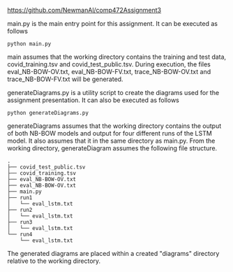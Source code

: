 https://github.com/NewmanAl/comp472Assignment3

main.py is the main entry point for this assignment. It can be executed as follows
```
python main.py
```
main assumes that the working directory contains the training and test data, covid_training.tsv and covid_test_public.tsv. During execution, the files eval_NB-BOW-OV.txt, eval_NB-BOW-FV.txt, trace_NB-BOW-OV.txt and trace_NB-BOW-FV.txt will be generated.

generateDiagrams.py is a utility script to create the diagrams used for the assignment presentation. It can also be executed as follows
```
python generateDiagrams.py
```
generateDiagrams assumes that the working directory contains the output of both NB-BOW models and output for four different runs of the LSTM model. It also assumes that it in the same directory as main.py. From the working directory, generateDiagram assumes the following file structure.
```
.
├── covid_test_public.tsv
├── covid_training.tsv
├── eval_NB-BOW-OV.txt
├── eval_NB-BOW-OV.txt
├── main.py
├── run1
│   └── eval_lstm.txt
├── run2
│   └── eval_lstm.txt
├── run3
│   └── eval_lstm.txt
└── run4
    └── eval_lstm.txt
```
The generated diagrams are placed within a created "diagrams" directory relative to the working directory.